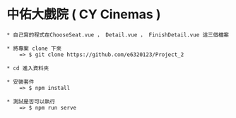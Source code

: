 # 中佑大戲院 ( CY Cinemas )

    * 自己寫的程式在ChooseSeat.vue ， Detail.vue ， FinishDetail.vue 這三個檔案
        
    * 將專案 clone 下來
        => $ git clone https://github.com/e6320123/Project_2

    * cd 進入資料夾

    * 安裝套件
        => $ npm install

    * 測試是否可以執行
        => $ npm run serve
